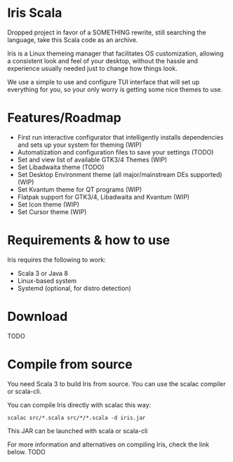 # Iris Scala
Dropped project in favor of a SOMETHING rewrite, still searching the language, take this Scala code as an archive.

Iris is a Linux themeing manager that facilitates OS customization, allowing a consistent look and feel of your desktop, without the hassle and experience usually needed just to change how things look.

We use a simple to use and configure TUI interface that will set up everything for you, so your only worry is getting some nice themes to use.

# Features/Roadmap
- First run interactive configurator that intelligently installs dependencies and sets up your system for theming (WIP)
- Automatization and configuration files to save your settings (TODO)
- Set and view list of available GTK3/4 Themes (WIP)
- Set Libadwaita theme (TODO)
- Set Desktop Environment theme (all major/mainstream DEs supported) (WIP)
- Set Kvantum theme for QT programs (WIP)
- Flatpak support for GTK3/4, Libadwaita and Kvantum (WIP)
- Set Icon theme (WIP)
- Set Cursor theme (WIP)

# Requirements & how to use
Iris requires the following to work:
- Scala 3 or Java 8
- Linux-based system
- Systemd (optional, for distro detection)

# Download
TODO

# Compile from source
You need Scala 3 to build Iris from source. You can use the scalac compiler or scala-cli.

You can compile Iris directly with scalac this way:
```
scalac src/*.scala src/*/*.scala -d iris.jar
```
This JAR can be launched with scala or scala-cli

For more information and alternatives on compiling Iris, check the link below.
TODO
